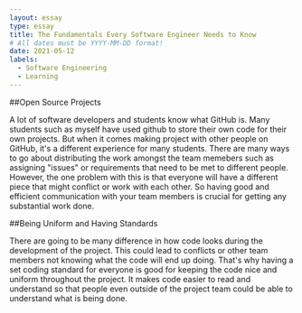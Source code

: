 ```yaml
---
layout: essay
type: essay
title: The Fundamentals Every Software Engineer Needs to Know
# All dates must be YYYY-MM-DD format!
date: 2021-05-12
labels:
  - Software Engineering
  - Learning
---
```


##Open Source Projects

A lot of software developers and students know what GitHub is. Many students such as myself have used github to store their own code for their own projects. But when it comes making project with other people on GitHub, it's a different experience for many students. There are many ways to go about distributing the work amongst the team memebers such as assigning "issues" or requirements that need to be met to different people. However, the one problem with this is that everyone will have a different piece that might conflict or work with each other. So having good and efficient communication with your team members is crucial for getting any substantial work done. 

##Being Uniform and Having Standards

There are going to be many difference in how code looks during the development of the project. This could lead to conflicts or other team members not knowing what the code will end up doing. That's why having a set coding standard for everyone is good for keeping the code nice and uniform throughout the project. It makes code easier to read and understand so that people even outside of the project team could be able to understand what is being done.
